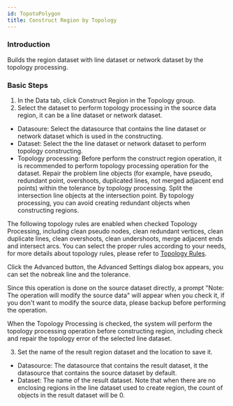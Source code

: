 ```yaml
---
id: TopotoPolygon
title: Construct Region by Topology
---
```

### Introduction

Builds the region dataset with line dataset or network dataset by the topology processing.

### Basic Steps

  1. In the Data tab, click Construct Region in the Topology group.
  2. Select the dataset to perform topology processing in the source data region, it can be a line dataset or network dataset. 
* Datasoure: Select the datasource that contains the line dataset or network dataset which is used in the constructing.
* Dataset: Select the the line dataset or network dataset to perform topology constructing.
* Topology processing: Before perform the construct region operation, it is recommended to perform topology processing operation for the dataset. Repair the problem line objects (for example, have pseudo, redundant point, overshoots, duplicated lines, not merged adjacent end points) within the tolerance by topology processing. Split the intersection line objects at the intersection point. By topology processing, you can avoid creating redundant objects when constructing regions. 

The following topology rules are enabled when checked Topology Processing, including clean pseudo nodes, clean redundant vertices, clean duplicate lines, clean overshoots, clean undershoots, merge adjacent ends and intersect arcs. You can select the proper rules according to your needs, for more details about topology rules, please refer to [Topology Rules](TopoProcess).

Click the Advanced button, the Advanced Settings dialog box appears, you can set the nobreak line and the tolerance.

  
Since this operation is done on the source dataset directly, a prompt "Note:
The operation will modify the source data" will appear when you check it, if
you don't want to modify the source data, please backup before performing the
operation.

When the Topology Processing is checked, the system will perform the topology
processing operation before constructing region, including check and repair
the topology error of the selected line dataset.

  3. Set the name of the result region dataset and the location to save it. 
* Datasource: The datasource that contains the result dataset, it the datasource that contains the source dataset by default.
* Dataset: The name of the result dataset. Note that when there are no enclosing regions in the line dataset used to create region, the count of objects in the result dataset will be 0. 


